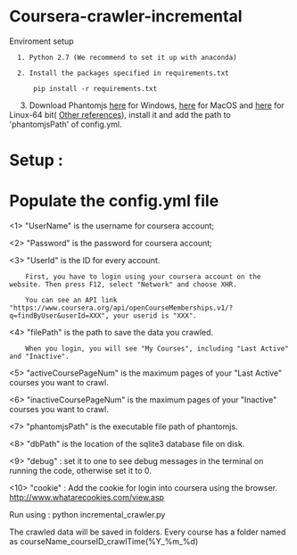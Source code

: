 # Coursera-crawler-incremental

Enviroment setup

      1. Python 2.7 (We recommend to set it up with anaconda)
  
      2. Install the packages specified in requirements.txt
  
	      pip install -r requirements.txt
  
      3. Download Phantomjs <a href="https://bitbucket.org/ariya/phantomjs/downloads/phantomjs-2.1.1-windows.zip"> here</a> for Windows, <a href="https://bitbucket.org/ariya/phantomjs/downloads/phantomjs-2.1.1-macosx.zip"> here</a> for MacOS and <a href="https://bitbucket.org/ariya/phantomjs/downloads/phantomjs-2.1.1-linux-x86_64.tar.bz2"> here</a> for Linux-64 bit( <a href="http://phantomjs.org/download.html"> Other references</a>), install it and add the path to 'phantomjsPath' of config.yml.

# Setup :
# Populate the config.yml file
<1> "UserName" is the username for coursera account;
	
<2> "Password" is the password for coursera account;
	
<3> "UserId" is the ID for every account.
	    
	    First, you have to login using your coursera account on the website. Then press F12, select "Network" and choose XHR. 
	    
	    You can see an API link "https://www.coursera.org/api/openCourseMemberships.v1/?q=findByUser&userId=XXX", your userid is "XXX".
	
<4> "filePath" is the path to save the data you crawled.
  
        When you login, you will see "My Courses", including "Last Active" and "Inactive".
	
<5> "activeCoursePageNum" is the maximum pages of your "Last Active" courses you want to crawl.
	
<6> "inactiveCoursePageNum" is the maximum pages of your "Inactive" courses you want to crawl.
	
<7> "phantomjsPath" is the executable file path of phantomjs.

<8> "dbPath" is the location of the sqlite3 database file on disk.

<9> "debug" : set it to one to see debug messages in the terminal on running the code, otherwise set it to 0.
  
<10> "cookie" :  Add the cookie for login into coursera using the browser. http://www.whatarecookies.com/view.asp
  
Run using : python incremental_crawler.py

The crawled data will be saved in folders. Every course has a folder named as courseName_courseID_crawlTime(%Y_%m_%d)
